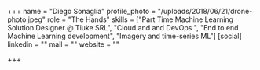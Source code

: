 +++
name = "Diego Sonaglia"
profile_photo = "/uploads/2018/06/21/drone-photo.jpeg"
role = "The Hands"
skills = ["Part Time Machine Learning Solution Designer @ Tiuke SRL", "Cloud and and DevOps ", "End to end Machine Learning development", "Imagery and  time-series ML"]
[social]
linkedin = ""
mail = ""
website = ""

+++
